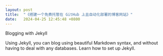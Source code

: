 ```yaml
---
layout: post
title:  "《搭建一个免费托管在 GitHub 上且自动化部署的博客网站》"
date:   2024-04-25 12:45:48 +0800
---
```


Blogging with Jekyll

Using Jekyll, you can blog using beautiful Markdown syntax, and without having to deal with any databases. Learn how to set up Jekyll.





